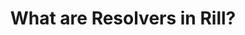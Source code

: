 ---
title: "What are Resolvers in Rill?"
sidebar_label: "Rill's Resolvers"
sidebar_position: 10
hide_table_of_contents: false
tags:
  - OLAP:DuckDB
---